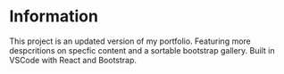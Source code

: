 # Information

This project is an updated version of my portfolio. Featuring more despcritions on specfic content and a sortable bootstrap gallery.  Built in VSCode with React and Bootstrap.